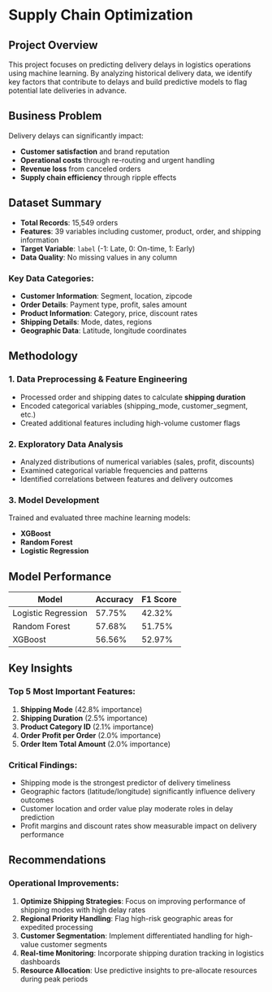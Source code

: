 # Supply Chain Optimization

##  Project Overview
This project focuses on predicting delivery delays in logistics operations using machine learning. By analyzing historical delivery data, we identify key factors that contribute to delays and build predictive models to flag potential late deliveries in advance.

##  Business Problem
Delivery delays can significantly impact:
- **Customer satisfaction** and brand reputation
- **Operational costs** through re-routing and urgent handling
- **Revenue loss** from canceled orders
- **Supply chain efficiency** through ripple effects

##  Dataset Summary
- **Total Records**: 15,549 orders
- **Features**: 39 variables including customer, product, order, and shipping information
- **Target Variable**: `label` (-1: Late, 0: On-time, 1: Early)
- **Data Quality**: No missing values in any column

### Key Data Categories:
- **Customer Information**: Segment, location, zipcode
- **Order Details**: Payment type, profit, sales amount
- **Product Information**: Category, price, discount rates
- **Shipping Details**: Mode, dates, regions
- **Geographic Data**: Latitude, longitude coordinates

##  Methodology

### 1. Data Preprocessing & Feature Engineering
- Processed order and shipping dates to calculate **shipping duration**
- Encoded categorical variables (shipping_mode, customer_segment, etc.)
- Created additional features including high-volume customer flags

### 2. Exploratory Data Analysis
- Analyzed distributions of numerical variables (sales, profit, discounts)
- Examined categorical variable frequencies and patterns
- Identified correlations between features and delivery outcomes

### 3. Model Development
Trained and evaluated three machine learning models:
- **XGBoost**
- **Random Forest**
- **Logistic Regression**

##  Model Performance

| Model | Accuracy | F1 Score |
|-------|----------|----------|
| Logistic Regression | 57.75% | 42.32% |
| Random Forest | 57.68% | 51.75% |
| XGBoost | 56.56% | 52.97% |

##  Key Insights

### Top 5 Most Important Features:
1. **Shipping Mode** (42.8% importance)
2. **Shipping Duration** (2.5% importance)
3. **Product Category ID** (2.1% importance)
4. **Order Profit per Order** (2.0% importance)
5. **Order Item Total Amount** (2.0% importance)

### Critical Findings:
- Shipping mode is the strongest predictor of delivery timeliness
- Geographic factors (latitude/longitude) significantly influence delivery outcomes
- Customer location and order value play moderate roles in delay prediction
- Profit margins and discount rates show measurable impact on delivery performance

##  Recommendations

### Operational Improvements:
1. **Optimize Shipping Strategies**: Focus on improving performance of shipping modes with high delay rates
2. **Regional Priority Handling**: Flag high-risk geographic areas for expedited processing
3. **Customer Segmentation**: Implement differentiated handling for high-value customer segments
4. **Real-time Monitoring**: Incorporate shipping duration tracking in logistics dashboards
5. **Resource Allocation**: Use predictive insights to pre-allocate resources during peak periods

